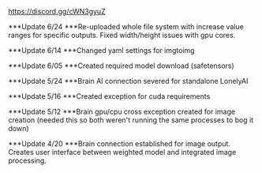 https://discord.gg/cWN3gyuZ

***Update 6/24 ***Re-uploaded whole file system with increase value ranges for specific outputs. Fixed width/height issues with gpu cores.

***Update 6/14 ***Changed yaml settings for imgtoimg

***Update 6/05 ***Created required model download (safetensors)

***Update 5/24 ***Brain AI connection severed for standalone LonelyAI 

***Update 5/16 ***Created exception for cuda requirements

***Update 5/12 ***Brain gpu/cpu cross exception created for image creation (needed this so both weren't running the same processes to bog it down)

***Update 4/20 ***Brain connection established for image output. Creates user interface between weighted model and integrated image processing.

